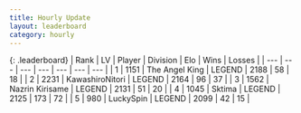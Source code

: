 ```yaml
---
title: Hourly Update
layout: leaderboard
category: hourly
---
```


{: .leaderboard}
| Rank | LV | Player | Division | Elo | Wins | Losses |
| --- | --- | --- | --- | --- | --- | --- |
| <span data-change="0">1</span> | 1151 | <span title="ID: 547162">The Angel King</span> | LEGEND | <span data-change="0">2188</span> | <span data-change="0">58</span> | <span data-change="0">18</span> |
| <span data-change="0">2</span> | 2231 | <span title="ID: 164871">KawashiroNitori</span> | LEGEND | <span data-change="0">2164</span> | <span data-change="0">96</span> | <span data-change="0">37</span> |
| <span data-change="0">3</span> | 1562 | <span title="ID: 315148">Nazrin Kirisame</span> | LEGEND | <span data-change="0">2131</span> | <span data-change="0">51</span> | <span data-change="0">20</span> |
| <span data-change="0">4</span> | 1045 | <span title="ID: 353063">Sktima</span> | LEGEND | <span data-change="0">2125</span> | <span data-change="0">173</span> | <span data-change="0">72</span> |
| <span data-change="0">5</span> | 980 | <span title="ID: 498412">LuckySpin</span> | LEGEND | <span data-change="0">2099</span> | <span data-change="0">42</span> | <span data-change="0">15</span> |